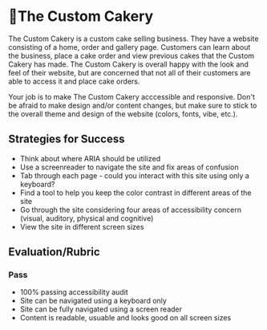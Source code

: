 # 🎂The Custom Cakery

The Custom Cakery is a custom cake selling business. They have a website consisting of a home, order and gallery page. Customers can learn about the business, place a cake order and view previous cakes that the Custom Cakery has made. The Custom Cakery is overall happy with the look and feel of their website, but are concerned that not all of their customers are able to access it and place cake orders.

Your job is to make The Custom Cakery acccessible and responsive. Don't be afraid to make design and/or content changes, but make sure to stick to the overall theme and design of the website (colors, fonts, vibe, etc.).  

## Strategies for Success

- Think about where ARIA should be utilized
- Use a screenreader to navigate the site and fix areas of confusion 
- Tab through each page - could you interact with this site using only a keyboard?
- Find a tool to help you keep the color contrast in different areas of the site 
- Go through the site considering four areas of accessibility concern (visual, auditory, physical and cognitive) 
- View the site in different screen sizes

## Evaluation/Rubric

### Pass
- 100% passing accessibility audit 
- Site can be navigated using a keyboard only 
- Site can be fully navigated using a screen reader
- Content is readable, usuable and looks good on all screen sizes

